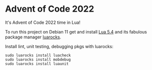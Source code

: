 # Advent of Code 2022

It's Advent of Code 2022 time in Lua!

To run this project on Debian 11 get and install [Lua 5.4](https://www.lua.org/download.html) and its fabulous package manager [luarocks](https://luarocks.org/). 

Install lint, unit testing, debugging pkgs with luarocks:
```
sudo luarocks install luacheck
sudo luarocks install mobdebug
sudo luarocks install luaunit
```
